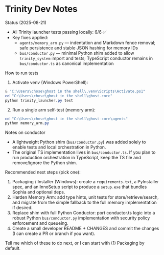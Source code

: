 Trinity Dev Notes
=================

Status (2025-08-21)
- All Trinity launcher tests passing locally: 6/6 ✅
- Key fixes applied:
  - `agents/memory_arm.py` — indentation and Markdown fence removal; safe persistence and stable JSON hashing for memory IDs
  - `bus/conductor.py` — minimal Python shim added to allow `trinity_system` import and tests; TypeScript conductor remains in `bus/conductor.ts` as canonical implementation

How to run tests
1. Activate venv (Windows PowerShell):

```powershell
& "C:\Users\chose\ghost in the shell\.venv\Scripts\Activate.ps1"
cd "C:\Users\chose\ghost in the shell\ghost-core"
python trinity_launcher.py test
```

2. Run a single arm self-test (memory arm):

```powershell
cd "C:\Users\chose\ghost in the shell\ghost-core\agents"
python memory_arm.py
```

Notes on conductor
- A lightweight Python shim (`bus/conductor.py`) was added solely to enable tests and local orchestration in Python.
- The original TS implementation lives in `bus/conductor.ts`. If you plan to run production orchestration in TypeScript, keep the TS file and remove/ignore the Python shim.

Recommended next steps (pick one):
1) Packaging / Installer (Windows): create a `requirements.txt`, a PyInstaller spec, and an InnoSetup script to produce a `setup.exe` that bundles Sophia and optional deps.
2) Harden Memory Arm: add type hints, unit tests for store/retrieve/search, and migrate from the simple fallback to the full memory implementation if desired.
3) Replace shim with full Python Conductor: port conductor.ts logic into a robust Python `bus/conductor.py` implementation with security policy enforcement and queueing.
4) Create a small developer README + CHANGES and commit the changes (I can create a PR or branch if you want).

Tell me which of these to do next, or I can start with (1) Packaging by default.
